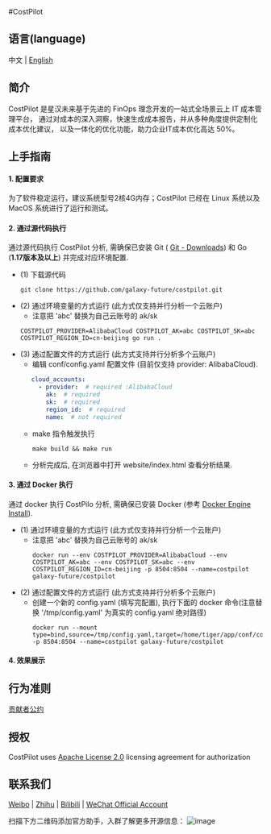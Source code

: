 #CostPilot

语言(language)
----

中文 | [English](https://github.com/galaxy-future/costpilot/blob/dev/README.md)

简介
-----
CostPilot 是星汉未来基于先进的 FinOps 理念开发的一站式全场景云上 IT 成本管理平台， 通过对成本的深入洞察，快速生成成本报告，并从多种角度提供定制化成本优化建议， 以及一体化的优化功能，助力企业IT成本优化高达 50%。

上手指南
----
#### 1. 配置要求

为了软件稳定运行，建议系统型号2核4G内存；CostPilot 已经在 Linux 系统以及 MacOS 系统进行了运行和测试。



#### 2. 通过源代码执行
通过源代码执行 CostPilot 分析, 需确保已安装 Git ( [Git - Downloads](https://git-scm.com/downloads)) 和 Go (**1.17版本及以上**) 并完成对应环境配置.

* (1) 下载源代码
    ```shell
    git clone https://github.com/galaxy-future/costpilot.git
    ```
* (2) 通过环境变量的方式运行 (此方式仅支持并行分析一个云账户)
    - 注意把 'abc' 替换为自己云账号的 ak/sk
  ```shell
  COSTPILOT_PROVIDER=AlibabaCloud COSTPILOT_AK=abc COSTPILOT_SK=abc COSTPILOT_REGION_ID=cn-beijing go run .
  ```
* (3) 通过配置文件的方式运行 (此方式支持并行分析多个云账户)
    -  编辑 conf/config.yaml 配置文件 (目前仅支持 provider: AlibabaCloud).
     ```yaml
        cloud_accounts:
          - provider:  # required :AlibabaCloud
            ak:  # required
            sk:  # required
            region_id:  # required
            name:  # not required
    ```
    - make 指令触发执行
        ```shell
        make build && make run
      ```
    - 分析完成后, 在浏览器中打开 website/index.html 查看分析结果.

#### 3. 通过 Docker 执行
通过 docker 执行 CostPilo 分析, 需确保已安装 Docker (参考
[Docker Engine Install](https://docs.docker.com/engine/install/)).

* (1) 通过环境变量的方式运行 (此方式仅支持并行分析一个云账户)
    - 注意把 'abc' 替换为自己云账号的 ak/sk
      ```shell
      docker run --env COSTPILOT_PROVIDER=AlibabaCloud --env COSTPILOT_AK=abc --env COSTPILOT_SK=abc --env COSTPILOT_REGION_ID=cn-beijing -p 8504:8504 --name=costpilot galaxy-future/costpilot
      ```
* (2) 通过配置文件的方式运行 (此方式支持并行分析多个云账户)
    - 创建一个新的 config.yaml (填写完配置), 执行下面的 docker 命令(注意替换 '/tmp/config.yaml' 为真实的 config.yaml 绝对路径)
      ```shell
      docker run --mount type=bind,source=/tmp/config.yaml,target=/home/tiger/app/conf/config.yaml -p 8504:8504 --name=costpilot galaxy-future/costpilot
      ```
#### 4. 效果展示

行为准则
------
[贡献者公约](https://github.com/galaxy-future/costpilot/blob/master/CODE_OF_CONDUCT)

授权
-----

CostPilot uses [Apache License 2.0](https://github.com/galaxy-future/costpilot/blob/master/LICENSE) licensing agreement for authorization

联系我们
-----

[Weibo](https://weibo.com/galaxyfuture) | [Zhihu](https://www.zhihu.com/org/xing-yi-wei-lai) | [Bilibili](https://space.bilibili.com/2057006251)
| [WeChat Official Account](https://github.com/galaxy-future/comandx/blob/main/docs/resource/wechat_official_account.md)

扫描下方二维码添加官方助手，入群了解更多开源信息：
![image](https://user-images.githubusercontent.com/102009012/163559389-813afa06-924f-412d-8642-1a0944384f91.png)

